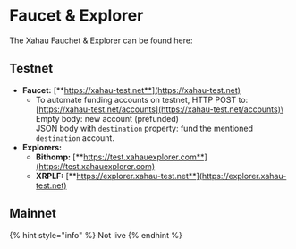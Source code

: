 # Faucet & Explorer

The Xahau Fauchet & Explorer can be found here:

## Testnet

* **Faucet:** [**https://xahau-test.net**](https://xahau-test.net)
  * To automate funding accounts on testnet, HTTP POST to:\
    [https://xahau-test.net/accounts](https://xahau-test.net/accounts)\
    Empty body: new account (prefunded)\
    JSON body with `destination` property: fund the mentioned `destination` account.
* **Explorers:**
  * **Bithomp:** [**https://test.xahauexplorer.com**](https://test.xahauexplorer.com)
  * **XRPLF:** [**https://explorer.xahau-test.net**](https://explorer.xahau-test.net)

## Mainnet

{% hint style="info" %}
Not live
{% endhint %}
